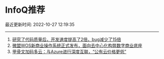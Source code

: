 # InfoQ推荐

最近更新时间: 2022-10-27 12:19:35

--- 
1. [研究了代码质量后，开发速度提高了2倍，bug减少了15倍](https://www.infoq.cn/article/5bacNI7E9uWR6mpWbu0m) 
2. [微盟WOS新商业操作系统正式发布，面向去中心化构筑数字商业底座](https://www.infoq.cn/article/6tiOQEV3UHCLAMGDXPXH) 
3. [甲骨文加码多云：与Azure进行深度互联，“公有云价格更低”](https://www.infoq.cn/article/sRajBag2I1lecpxuHliN) 
